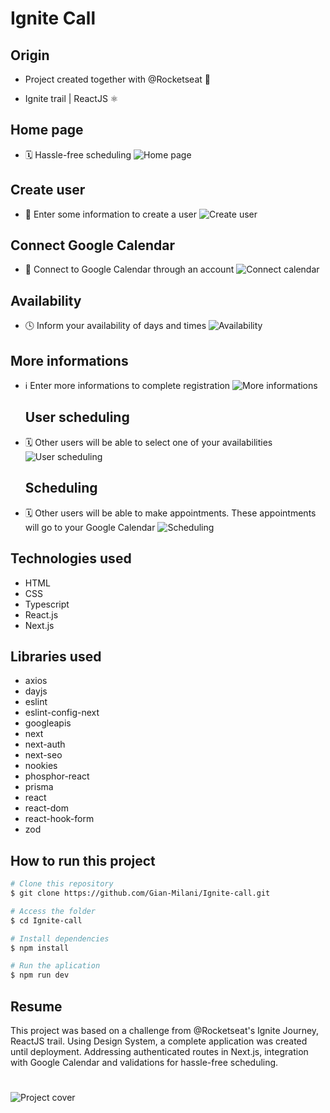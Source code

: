 # Ignite Call

## Origin

- Project created together with @Rocketseat 🚀

- Ignite trail | ReactJS ⚛️

## Home page
- 🗓️ Hassle-free scheduling
![Home page](./src/assets/home.png)

## Create user
- 👤 Enter some information to create a user
![Create user](./src/assets/create-user.png)

## Connect Google Calendar
- 📅 Connect to Google Calendar through an account
![Connect calendar](./src/assets/google-connect.png)

## Availability
- 🕓 Inform your availability of days and times
![Availability](./src/assets/availability.png)

## More informations
- ℹ️ Enter more informations to complete registration
![More informations](./src/assets/more-informations.png)

  ## User scheduling
- 🗓️ Other users will be able to select one of your availabilities
![User scheduling](./src/assets/select-day.png)

  ## Scheduling
- 🗓️ Other users will be able to make appointments. These appointments will go to your Google Calendar
![Scheduling](./src/assets/scheduling.png)

## Technologies used
 - HTML
 - CSS
 - Typescript
 - React.js
 - Next.js

## Libraries used
 - axios
 - dayjs
 - eslint
 - eslint-config-next
 - googleapis
 - next
 - next-auth
 - next-seo
 - nookies
 - phosphor-react
 - prisma
 - react
 - react-dom
 - react-hook-form
 - zod

## How to run this project
```bash
# Clone this repository
$ git clone https://github.com/Gian-Milani/Ignite-call.git

# Access the folder
$ cd Ignite-call

# Install dependencies
$ npm install 

# Run the aplication
$ npm run dev
```

## Resume
This project was based on a challenge from @Rocketseat's Ignite Journey, ReactJS trail. Using Design System, a complete application was created until deployment. Addressing authenticated routes in Next.js, integration with Google Calendar and validations for hassle-free scheduling.

#
![Project cover](./src/assets/cover.png)
